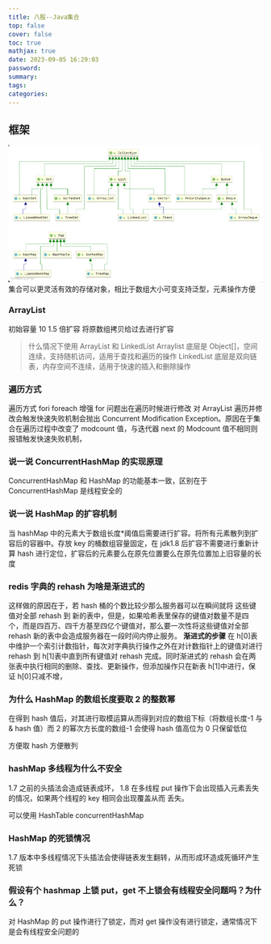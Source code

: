 ```yaml
---
title: 八股--Java集合
top: false
cover: false
toc: true
mathjax: true
date: 2023-09-05 16:29:03
password:
summary:
tags:
categories:
---
```


## 框架

![Alt text](image-18.png)
集合可以更灵活有效的存储对象，相比于数组大小可变支持泛型，元素操作方便

### ArrayList

初始容量 10 1.5 倍扩容 将原数组拷贝给过去进行扩容

> 什么情况下使用 ArrayList 和 LinkedList
> Arraylist 底层是 Object[]，空间连续，支持随机访问，适用于查找和遍历的操作
> LinkedList 底层是双向链表，内存空间不连续，适用于快速的插入和删除操作

### 遍历方式

遍历方式 fori foreach 增强 for 问题出在遍历时候进行修改
对 ArrayList 遍历并修改会触发快速失败机制会抛出 Concurrent Modification Exception。原因在于集合在遍历过程中改变了 modcount 值，与迭代器 next 的 Modcount 值不相同则报错触发快速失败机制，

### 说一说 ConcurrentHashMap 的实现原理

ConcurrentHashMap 和 HashMap 的功能基本一致，区别在于 ConcurrentHashMap 是线程安全的

### 说一说 HashMap 的扩容机制

当 hashMap 中的元素大于数组长度\*阈值后需要进行扩容。将所有元素散列到扩容后的容器中。存放 key 的桶数组容量固定，在 jdk1.8 后扩容不需要进行重新计算 hash 进行定位，扩容后的元素要么在原先位置要么在原先位置加上旧容量的长度

### redis 字典的 rehash 为啥是渐进式的

这样做的原因在于，若 hash 桶的个数比较少那么服务器可以在瞬间就将
这些键值对全部 rehash 到 新的表中，但是，如果哈希表里保存的键值对数量不是四个，而是四百万、四千方基至四亿个键值对，那么要一次性将这些键值对全部 rehash 新的表中会造成服务器在一段时间内停止服务。
**渐进式的步骤**
在 h[0]表中维护一个索引计数指针，每次对字典执行操作之外在对计数指针上的键值对进行 rehash 到 h[1]表中直到所有键值对 rehash 完成。同时渐进式的 rehash 会在两张表中执行相同的删除、查找、更新操作，但添加操作只在新表 h[1]中进行，保证 h[0]只减不增，

### 为什么 HashMap 的数组长度要取 2 的整数幂

在得到 hash 值后，对其进行取模运算从而得到对应的数组下标（将数组长度-1 与& hash 值）而 2 的幂次方长度的数组-1 会使得 hash 值高位为 0 只保留低位

方便取 hash
方便散列

### hashMap 多线程为什么不安全

1.7 之前的头插法会造成链表成环，
1.8 在多线程 put 操作下会出现插入元素丢失的情况，如果两个线程的 key 相同会出现覆盖从而 丢失。

可以使用 HashTable
concurrentHashMap

### HashMap 的死锁情况

1.7 版本中多线程情况下头插法会使得链表发生翻转，从而形成环造成死循环产生死锁

### 假设有个 hashmap 上锁 put，get 不上锁会有线程安全问题吗？为什么？

对 HashMap 的 put 操作进行了锁定，而对 get 操作没有进行锁定，通常情况下是会有线程安全问题的
